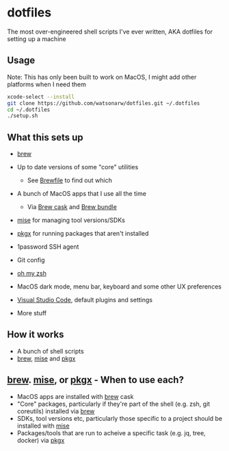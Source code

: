 # dotfiles

The most over-engineered shell scripts I've ever written, AKA dotfiles for setting up a machine

## Usage

Note: This has only been built to work on MacOS, I might add other platforms when I need them

```sh
xcode-select --install
git clone https://github.com/watsonarw/dotfiles.git ~/.dotfiles
cd ~/.dotfiles
./setup.sh

```

## What this sets up

* [brew]
* Up to date versions of some "core" utilities
  * See [Brewfile](./modules/0.core/Brewfile) to find out which
* A bunch of MacOS apps that I use all the time
  * Via [Brew cask](https://github.com/Homebrew/homebrew-cask) and [Brew bundle](https://github.com/Homebrew/homebrew-bundle)

* [mise] for managing tool versions/SDKs
* [pkgx] for running packages that aren't installed
* 1password SSH agent
* Git config
* [oh my zsh](https://ohmyz.sh/)
* MacOS dark mode, menu bar, keyboard and some other UX preferences
* [Visual Studio Code](https://code.visualstudio.com/), default plugins and settings
* More stuff

## How it works

* A bunch of shell scripts
* [brew], [mise] and [pkgx]


## [brew]. [mise], or [pkgx] - When to use each?

- MacOS apps are installed with [brew] cask
- "Core" packages, particularly if they're part of the shell (e.g. zsh, git coreutils) installed via [brew]
- SDKs, tool versions etc, particularly those specific to a project should be installed with [mise]
- Packages/tools that are run to acheive a specific task (e.g. jq, tree, docker) via [pkgx]

[mise]: https://mise.jdx.dev/
[pkgx]: https://pkgx.sh/
[brew]: https://brew.sh/

